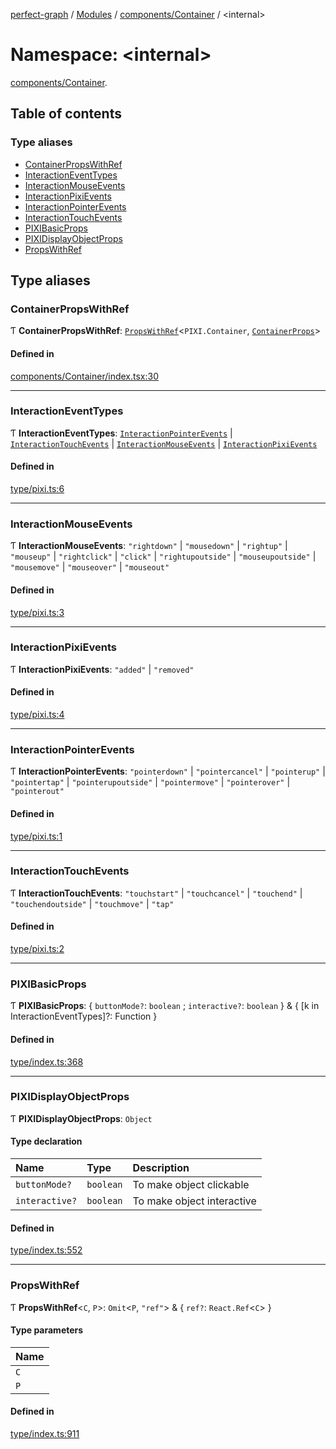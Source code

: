 [perfect-graph](../README.md) / [Modules](../modules.md) / [components/Container](components_Container.md) / <internal\>

# Namespace: <internal\>

[components/Container](components_Container.md).<internal/>

## Table of contents

### Type aliases

- [ContainerPropsWithRef](components_Container._internal_#containerpropswithref)
- [InteractionEventTypes](components_Container._internal_#interactioneventtypes)
- [InteractionMouseEvents](components_Container._internal_#interactionmouseevents)
- [InteractionPixiEvents](components_Container._internal_#interactionpixievents)
- [InteractionPointerEvents](components_Container._internal_#interactionpointerevents)
- [InteractionTouchEvents](components_Container._internal_#interactiontouchevents)
- [PIXIBasicProps](components_Container._internal_#pixibasicprops)
- [PIXIDisplayObjectProps](components_Container._internal_#pixidisplayobjectprops)
- [PropsWithRef](components_Container._internal_#propswithref)

## Type aliases

### ContainerPropsWithRef

Ƭ **ContainerPropsWithRef**: [`PropsWithRef`](components_Container._internal_#propswithref)<`PIXI.Container`, [`ContainerProps`](components_Container#containerprops)\>

#### Defined in

[components/Container/index.tsx:30](https://github.com/MaastrichtU-IDS/perfect-graph/blob/7784cd6/src/components/Container/index.tsx#L30)

---

### InteractionEventTypes

Ƭ **InteractionEventTypes**: [`InteractionPointerEvents`](components_Container._internal_#interactionpointerevents) \| [`InteractionTouchEvents`](components_Container._internal_#interactiontouchevents) \| [`InteractionMouseEvents`](components_Container._internal_#interactionmouseevents) \| [`InteractionPixiEvents`](components_Container._internal_#interactionpixievents)

#### Defined in

[type/pixi.ts:6](https://github.com/MaastrichtU-IDS/perfect-graph/blob/7784cd6/src/type/pixi.ts#L6)

---

### InteractionMouseEvents

Ƭ **InteractionMouseEvents**: `"rightdown"` \| `"mousedown"` \| `"rightup"` \| `"mouseup"` \| `"rightclick"` \| `"click"` \| `"rightupoutside"` \| `"mouseupoutside"` \| `"mousemove"` \| `"mouseover"` \| `"mouseout"`

#### Defined in

[type/pixi.ts:3](https://github.com/MaastrichtU-IDS/perfect-graph/blob/7784cd6/src/type/pixi.ts#L3)

---

### InteractionPixiEvents

Ƭ **InteractionPixiEvents**: `"added"` \| `"removed"`

#### Defined in

[type/pixi.ts:4](https://github.com/MaastrichtU-IDS/perfect-graph/blob/7784cd6/src/type/pixi.ts#L4)

---

### InteractionPointerEvents

Ƭ **InteractionPointerEvents**: `"pointerdown"` \| `"pointercancel"` \| `"pointerup"` \| `"pointertap"` \| `"pointerupoutside"` \| `"pointermove"` \| `"pointerover"` \| `"pointerout"`

#### Defined in

[type/pixi.ts:1](https://github.com/MaastrichtU-IDS/perfect-graph/blob/7784cd6/src/type/pixi.ts#L1)

---

### InteractionTouchEvents

Ƭ **InteractionTouchEvents**: `"touchstart"` \| `"touchcancel"` \| `"touchend"` \| `"touchendoutside"` \| `"touchmove"` \| `"tap"`

#### Defined in

[type/pixi.ts:2](https://github.com/MaastrichtU-IDS/perfect-graph/blob/7784cd6/src/type/pixi.ts#L2)

---

### PIXIBasicProps

Ƭ **PIXIBasicProps**: { `buttonMode?`: `boolean` ; `interactive?`: `boolean` } & { [k in InteractionEventTypes]?: Function }

#### Defined in

[type/index.ts:368](https://github.com/MaastrichtU-IDS/perfect-graph/blob/7784cd6/src/type/index.ts#L368)

---

### PIXIDisplayObjectProps

Ƭ **PIXIDisplayObjectProps**: `Object`

#### Type declaration

| Name           | Type      | Description                |
| :------------- | :-------- | :------------------------- |
| `buttonMode?`  | `boolean` | To make object clickable   |
| `interactive?` | `boolean` | To make object interactive |

#### Defined in

[type/index.ts:552](https://github.com/MaastrichtU-IDS/perfect-graph/blob/7784cd6/src/type/index.ts#L552)

---

### PropsWithRef

Ƭ **PropsWithRef**<`C`, `P`\>: `Omit`<`P`, `"ref"`\> & { `ref?`: `React.Ref`<`C`\> }

#### Type parameters

| Name |
| :--- |
| `C`  |
| `P`  |

#### Defined in

[type/index.ts:911](https://github.com/MaastrichtU-IDS/perfect-graph/blob/7784cd6/src/type/index.ts#L911)

